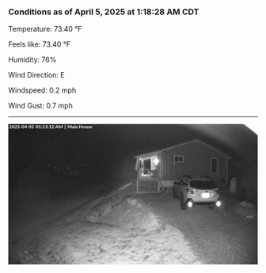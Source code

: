 ### Conditions as of April 5, 2025 at 1:18:28 AM CDT 

Temperature: 73.40 &deg;F

Feels like: 73.40 &deg;F

Humidity: 76%

Wind Direction: E

Windspeed: 0.2 mph

Wind Gust: 0.7 mph

---

<img src="./images/latest.jpeg"/>

